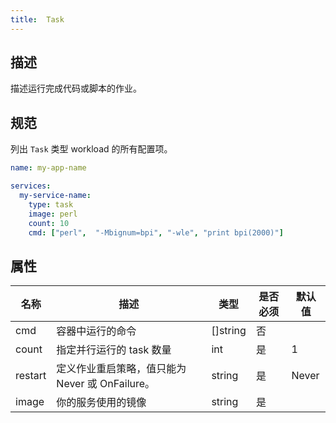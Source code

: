 ```yaml
---
title:  Task
---
```


## 描述

描述运行完成代码或脚本的作业。

## 规范

列出 `Task` 类型 workload 的所有配置项。

```yaml
name: my-app-name

services:
  my-service-name:
    type: task
    image: perl
    count: 10
    cmd: ["perl",  "-Mbignum=bpi", "-wle", "print bpi(2000)"]
```

## 属性

名称 | 描述 | 类型 | 是否必须 | 默认值 
------------ | ------------- | ------------- | ------------- | ------------- 
 cmd | 容器中运行的命令 | []string | 否 |  
 count | 指定并行运行的 task 数量 | int | 是 | 1 
 restart | 定义作业重启策略，值只能为 Never 或 OnFailure。 | string | 是 | Never 
 image | 你的服务使用的镜像 | string | 是 |  
